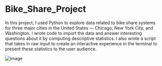 # Bike_Share_Project

In this project, I used Python to explore data related to bike share systems for three major cities in the United States — Chicago, New York City, and Washington. I wrote code to import the data and answer interesting questions about it by computing descriptive statistics. I also wrote a script that takes in raw input to create an interactive experience in the terminal to present these statistics to the user audience.

![image](https://github.com/Sunday-Okey/Bike_Share_Project/assets/62480963/5f44470a-471d-45bc-9c68-6c98fc34b58e)

